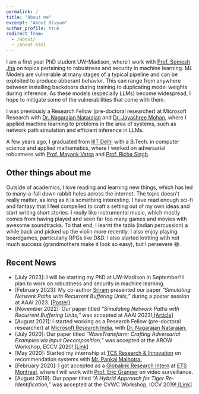 ```yaml
---
permalink: /
title: "About me"
excerpt: "About Divyam"
author_profile: true
redirect_from: 
  - /about/
  - /about.html
---
```


I am a first year PhD student UW-Madison, where I work with [Prof. Somesh Jha](https://pages.cs.wisc.edu/~jha/) on topics pertaining to robustness and security in machine learning. ML Models are vulnerable at many stages of a typical pipeline and can be exploited to produce abberant behavior. This can range from anywhere between installing backdoors during training to duplicating model weights during inference. As these models (especially LLMs) become widespread, I hope to mitigate some of the vulnerabilities that come with them. 

I was previously a Research Fellow (pre-doctoral researcher) at Microsoft Research with [Dr. Nagarajan Natarajan](https://www.microsoft.com/en-us/research/people/nagarajn/) and [Dr. Jayashree Mohan](https://www.microsoft.com/en-us/research/people/jamohan/), where I applied machine learning to problems in the area of systems, such as network path simulation and efficient inference in LLMs. 

A few years ago, I graduated from [IIIT Delhi](https://www.iiitd.ac.in/) with a B.Tech. in computer science and applied mathematics, where I worked on adversarial robustness with [Prof. Mayank Vatsa](http://home.iitj.ac.in/~mvatsa/) and [Prof. Richa Singh](http://home.iitj.ac.in/~richa/).

<h2>Other things about me</h2>

Outside of academics, I love reading and learning new things, which has led to many-a-fall down rabbit holes across the internet. The topic doesn't really matter, as long as it is something interesting. I have read enough sci-fi and fantasy that I feel compelled to craft a setting out of my own ideas and start writing short stories. I _really_ like instrumental music, which mostly comes from having played and seen far too many games and movies with awesome soundtracks. To that end, I learnt the tabla (indian percussion) a while back and picked up the violin more recently. I also enjoy playing boardgames, particularly RPGs like D&D. I also started knitting with not much success (grandmothers make it look so easy), but I persevere &#128516;. 

<h2>Recent News</h2>

 <ul>
 <li>[July 2023]: I will be starting my PhD at UW-Madison in September! I plan to work on robustness and security in machine learning.</li>
<li>[February 2023]: My co-author <a href="https://sriramb-98.github.io/">Sriram</a> presented our paper <i>“Simulating Network Paths with Recurrent Buffering Units,”</i> during a poster session at AAAI 2023. <a href="https://drive.google.com/file/d/1ucUvGfMfvTUrbcgjm7Cj4qx_5-d_z4b5/view?usp=sharing"> [Poster]</a></li>
<li>[November 2022]: Our paper titled <i>“Simulating Network Paths with Recurrent Buffering Units,”</i> was accepted at AAAI 2023!<a href="https://ojs.aaai.org/index.php/AAAI/article/view/25820"> [Article]</a></li>
<li>[August 2021]: I started working as a Research Fellow (pre-doctoral researcher) at <a href="https://www.microsoft.com/en-us/research/lab/microsoft-research-india/">Microsoft Research India</a>, with <a href="https://www.microsoft.com/en-us/research/people/nagarajn/">Dr. Nagarajan Natarajan.</a></li>
<li>[July 2020]: Our paper titled <i>“WaveTransform: Crafting Adversarial Examples via Input Decomposition,”</i> was accepted at the AROW Workshop, ECCV 2020!<a href="https://arxiv.org/abs/2010.15773"> [Link]</a></li>
<li>[May 2020]: Started my internship at <a href="https://www.tcs.com/research-and-innovation">TCS Research & Innovation</a> on recommendation systems with <a href="https://www.linkedin.com/in/pankaj-malhotra-76b60a24/">Mr. Pankaj Malhotra.</a></li>
<li>[February 2020]: I got accepted as a <a href="https://www.mitacs.ca/en/programs/globalink/globalink-research-internship">Globalink Research Intern</a> at <a href="https://www.etsmtl.ca/">ETS Montreal</a>, where I will work with <a href="https://www.etsmtl.ca/en/research/professors/egranger">Prof. Eric Granger</a> on video surveillance.</li>
<li>[August 2019]: Our paper titled <i>“A Hybrid Approach for Tiger Re-Identification,”</i> was accepted at the CVWC Workshop, ICCV 2019!<a href="https://openaccess.thecvf.com/content_ICCVW_2019/papers/CVWC/Shukla_A_Hybrid_Approach_to_Tiger_Re-Identification_ICCVW_2019_paper.pdf"> [Link]</a></li>
</ul>
